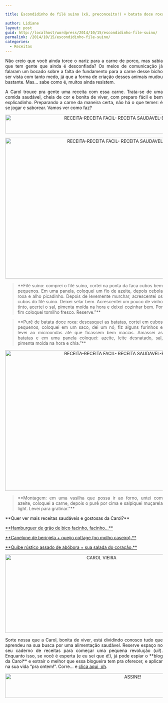 ```yaml
---

title: Escondidinho de filé suíno (xô, preconceito!) + batata doce roxa.

author: Lidiane
layout: post
guid: http://localhost/wordpress/2014/10/15/escondidinho-file-suino/
permalink: /2014/10/15/escondidinho-file-suino/
categories:
  - Receitas
---
```

<p align="justify">
  Não creio que você ainda torce o nariz para a carne de porco, mas sabia que tem gente que ainda é desconfiada? Os meios de comunicação já falaram um bocado sobre a falta de fundamento para a carne desse bicho ser vista com tanto medo, já que a forma de criação desses animais mudou bastante. Mas… sabe como é, muitos ainda resistem.
</p>

<p align="justify">
  A Carol trouxe pra gente uma receita com essa carne. Trata-se de uma comida saudável, cheia de cor e bonita de viver, com preparo fácil e bem explicadinho. Preparando a carne da maneira certa, não há o que temer: é se jogar e saborear. Vamos ver como faz?
</p>

<p align="center">
  <a href="http://www.trololodemulher.com.br/blog/wp-content/uploads/2014/10/RECEITA-RECEITA-FACIL-RECEITA-SAUDAVEL-ESCONDIDINHO3.jpg"><img class="alignnone size-full wp-image-10491" src="http://www.trololodemulher.com.br/blog/wp-content/uploads/2014/10/RECEITA-RECEITA-FACIL-RECEITA-SAUDAVEL-ESCONDIDINHO3.jpg" alt="RECEITA-RECEITA FACIL- RECEITA SAUDAVEL-ESCONDIDINHO[3]" width="800" height="60" /></a>
</p>

<p align="center">
  <a href="http://www.trololodemulher.com.br/blog/wp-content/uploads/2014/10/RECEITA-RECEITA-FACIL-RECEITA-SAUDAVEL-ESCONDIDINHO.jpg"><img class="alignnone size-full wp-image-10489" src="http://www.trololodemulher.com.br/blog/wp-content/uploads/2014/10/RECEITA-RECEITA-FACIL-RECEITA-SAUDAVEL-ESCONDIDINHO.jpg" alt="RECEITA-RECEITA FACIL- RECEITA SAUDAVEL-ESCONDIDINHO" width="800" height="450" /></a>
</p>

> <p align="justify">
>   **Filé suíno: comprei o filé suíno, cortei na ponta da faca cubos bem pequenos. Em uma panela, coloquei um fio de azeite, depois cebola roxa e alho picadinho. Depois de levemente murchar, acrescentei os cubos do filé suíno. Deixei selar bem. Acrescentei um pouco de vinho tinto, acertei o sal, pimenta moída na hora e deixei cozinhar bem. Por fim coloquei tomilho fresco. Reserve.”**
> </p>

> <p align="justify">
>   **Purê de batata doce roxa: descasquei as batatas, cortei em cubos pequenos, coloquei em um saco, dei um nó, fiz alguns furinhos e levei ao microondas até que ficassem bem macias. Amassei as batatas e em uma panela coloquei: azeite, leite desnatado, sal, pimenta moída na hora e chia.”**
> </p>

<p align="center">
  <a href="http://www.trololodemulher.com.br/blog/wp-content/uploads/2014/10/RECEITA-RECEITA-FACIL-RECEITA-SAUDAVEL-ESCONDIDINHO2.jpg"><img class="alignnone size-full wp-image-10490" src="http://www.trololodemulher.com.br/blog/wp-content/uploads/2014/10/RECEITA-RECEITA-FACIL-RECEITA-SAUDAVEL-ESCONDIDINHO2.jpg" alt="RECEITA-RECEITA FACIL- RECEITA SAUDAVEL-ESCONDIDINHO[2]" width="800" height="450" /></a>
</p>

> <p align="justify">
>   **Montagem: em uma vasilha que possa ir ao forno, untei com azeite, coloquei a carne, depois o purê por cima e salpiquei muçarela light. Levei para gratinar.”**
> </p>

<p align="justify">
  **Quer ver mais receitas saudáveis e gostosas da Carol?**
</p>

<p align="justify">
  <a href="http://www.trololodemulher.com.br/2014/10/01/hamburguer-saudavel/" target="_blank">**Hamburguer de grão de bico facinho, facinho…**</a>
</p>

<p align="justify">
  <a href="http://www.trololodemulher.com.br/2014/07/28/canelone-berinjela-queijo/" target="_blank">**Canelone de berinjela + queijo cottage (no molho caseiro).**</a>
</p>

<p align="justify">
  <a href="http://www.trololodemulher.com.br/2014/09/17/quibe-rustico-assado-abobora/" target="_blank">**Quibe rústico assado de abóbora + sua salada do coração.**</a>
</p>

<p align="center">
  <a href="http://www.trololodemulher.com.br/blog/wp-content/uploads/2014/07/CAROL-VIEIRA.png"><img class="alignnone size-full wp-image-10204" src="http://www.trololodemulher.com.br/blog/wp-content/uploads/2014/07/CAROL-VIEIRA.png" alt="CAROL VIEIRA" width="600" height="251" /></a>
</p>

<p align="justify">
  Sorte nossa que a Carol, bonita de viver, está dividindo conosco tudo que aprendeu na sua busca por uma alimentação saudável. Reserve espaço no seu caderno de receitas para começar uma pequena revolução (ui!). Enquanto isso, se você é esperta (e eu sei que é!), já pode espiar o **blog da Carol** e extrair o melhor que essa blogueira tem pra oferecer, e aplicar na sua vida “pra ontem!”. Corre… e <a href="http://mundocarolvieira.blogspot.com.br/" target="_blank">clica aqui, oh</a>.
</p>

<p align="center">
  <a href="http://feedburner.google.com/fb/a/mailverify?uri=BichaFemea&loc=en_US" target="_blank"><img class="alignnone size-full wp-image-10439" src="http://www.trololodemulher.com.br/blog/wp-content/uploads/2014/09/ASSINE.png" alt="ASSINE!" width="800" height="78" /></a>
</p>

<p align="justify">